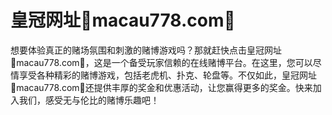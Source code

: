 # 皇冠网址💯macau778.com💯

想要体验真正的赌场氛围和刺激的赌博游戏吗？那就赶快点击皇冠网址💯macau778.com💯，这是一个备受玩家信赖的在线赌博平台。在这里，您可以尽情享受各种精彩的赌博游戏，包括老虎机、扑克、轮盘等。不仅如此，皇冠网址💯macau778.com💯还提供丰厚的奖金和优惠活动，让您赢得更多的奖金。快来加入我们，感受无与伦比的赌博乐趣吧！